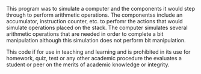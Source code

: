 This program was to simulate a computer and the components it would step through to perform arithmetic operations. The componentss include an accumulator, instruction counter, etc. to perfomr the actions that would simulate operations placed on the stack. The computer simulates several arithmetic operations that are needed in order to complete a bit manipulation although this simulation does not perform bit manipulation.

This code if for use in teaching and learning and is prohibited in its use for homework, quiz, test or any other academic procedure the evaluates a student or peer on the merits of academic knowledge or integrity.
